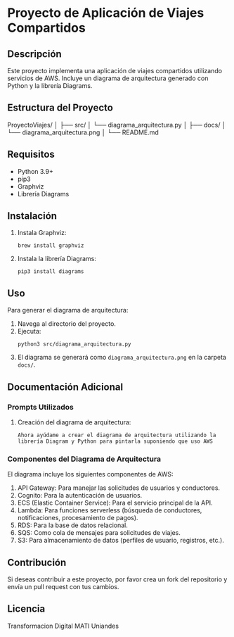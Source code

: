 # Proyecto de Aplicación de Viajes Compartidos

## Descripción
Este proyecto implementa una aplicación de viajes compartidos utilizando servicios de AWS. Incluye un diagrama de arquitectura generado con Python y la librería Diagrams.

## Estructura del Proyecto
ProyectoViajes/
│
├── src/
│ └── diagrama_arquitectura.py
│
├── docs/
│ └── diagrama_arquitectura.png
│
└── README.md

## Requisitos
- Python 3.9+
- pip3
- Graphviz
- Librería Diagrams

## Instalación

1. Instala Graphviz:
   ```
   brew install graphviz
   ```

2. Instala la librería Diagrams:
   ```
   pip3 install diagrams
   ```

## Uso

Para generar el diagrama de arquitectura:

1. Navega al directorio del proyecto.
2. Ejecuta:
   ```
   python3 src/diagrama_arquitectura.py
   ```
3. El diagrama se generará como `diagrama_arquitectura.png` en la carpeta `docs/`.

## Documentación Adicional

### Prompts Utilizados

1. Creación del diagrama de arquitectura:
   ```
   Ahora ayúdame a crear el diagrama de arquitectura utilizando la librería Diagram y Python para pintarla suponiendo que uso AWS
   ```

### Componentes del Diagrama de Arquitectura

El diagrama incluye los siguientes componentes de AWS:

1. API Gateway: Para manejar las solicitudes de usuarios y conductores.
2. Cognito: Para la autenticación de usuarios.
3. ECS (Elastic Container Service): Para el servicio principal de la API.
4. Lambda: Para funciones serverless (búsqueda de conductores, notificaciones, procesamiento de pagos).
5. RDS: Para la base de datos relacional.
6. SQS: Como cola de mensajes para solicitudes de viajes.
7. S3: Para almacenamiento de datos (perfiles de usuario, registros, etc.).

## Contribución
Si deseas contribuir a este proyecto, por favor crea un fork del repositorio y envía un pull request con tus cambios.

## Licencia
Transformacion Digital MATI Uniandes